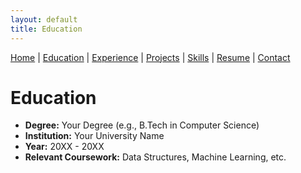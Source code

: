 ```yaml
---
layout: default
title: Education
---
```


<nav>
  <a href="/index.html">Home</a> |
  <a href="/education.html">Education</a> |
  <a href="/experience.html">Experience</a> |
  <a href="/projects.html">Projects</a> |
  <a href="/skills.html">Skills</a> |
  <a href="/resume.html">Resume</a> |
  <a href="/contact.html">Contact</a>
</nav>

# Education

- **Degree:** Your Degree (e.g., B.Tech in Computer Science)
- **Institution:** Your University Name
- **Year:** 20XX - 20XX
- **Relevant Coursework:** Data Structures, Machine Learning, etc.

<!-- Add more entries as needed --> 